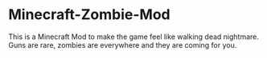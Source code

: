 # Minecraft-Zombie-Mod
This is a Minecraft Mod to make the game feel like walking dead nightmare. Guns are rare, zombies are everywhere and they are coming for you.
